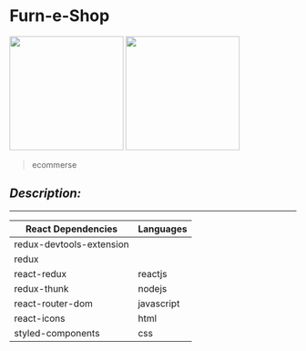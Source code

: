 # Furn-e-Shop

<img src="https://i.ibb.co/Nn9mhZp/furn-e-shop.png" width="200"> <img src="https://i.ibb.co/CKSZ6Sc/furn-e-shop2.png" width="200">

> ecommerse

*Description:*
---


---

| React Dependencies | Languages |
| --------- | ---------- |
| redux-devtools-extension |  |
| redux |  |
| react-redux | reactjs |
| redux-thunk | nodejs |
| react-router-dom | javascript |
| react-icons | html |
| styled-components | css |
